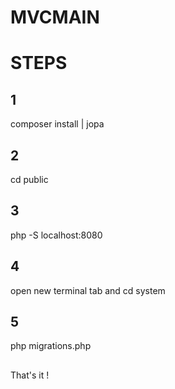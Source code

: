 # MVCMAIN

# STEPS
## 1
composer install | jopa
## 2
cd public
## 3
php -S localhost:8080
## 4
open new terminal tab and cd system
## 5
php migrations.php
##
That's it !
